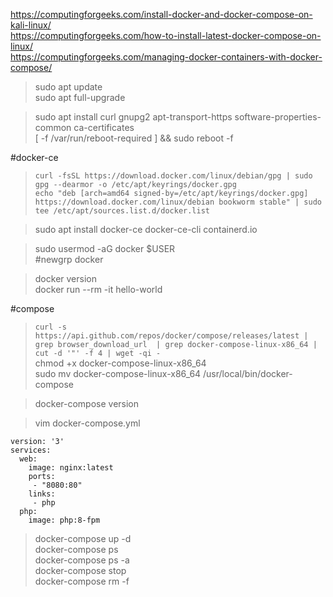 https://computingforgeeks.com/install-docker-and-docker-compose-on-kali-linux/  
https://computingforgeeks.com/how-to-install-latest-docker-compose-on-linux/  
https://computingforgeeks.com/managing-docker-containers-with-docker-compose/  

> sudo apt update  
> sudo apt full-upgrade  

> sudo apt install curl gnupg2 apt-transport-https software-properties-common ca-certificates  
> [ -f /var/run/reboot-required ] && sudo reboot -f  

#docker-ce    

> `curl -fsSL https://download.docker.com/linux/debian/gpg | sudo gpg --dearmor -o /etc/apt/keyrings/docker.gpg`  
> `echo "deb [arch=amd64 signed-by=/etc/apt/keyrings/docker.gpg] https://download.docker.com/linux/debian bookworm stable" | sudo tee /etc/apt/sources.list.d/docker.list`

> sudo apt install docker-ce docker-ce-cli containerd.io  

> sudo usermod -aG docker $USER  
> #newgrp docker  

> docker version  
> docker run --rm -it  hello-world  

#compose  
>  
> `curl -s https://api.github.com/repos/docker/compose/releases/latest | grep browser_download_url  | grep docker-compose-linux-x86_64 | cut -d '"' -f 4 | wget -qi -`  
> chmod +x docker-compose-linux-x86_64  
> sudo mv docker-compose-linux-x86_64 /usr/local/bin/docker-compose  

> docker-compose version  

> vim docker-compose.yml  

```
version: '3'
services:
  web:
    image: nginx:latest
    ports:
     - "8080:80"
    links:
     - php
  php:
    image: php:8-fpm
```

> docker-compose up -d  
> docker-compose ps  
> docker-compose ps -a  
> docker-compose stop  
> docker-compose rm -f  

